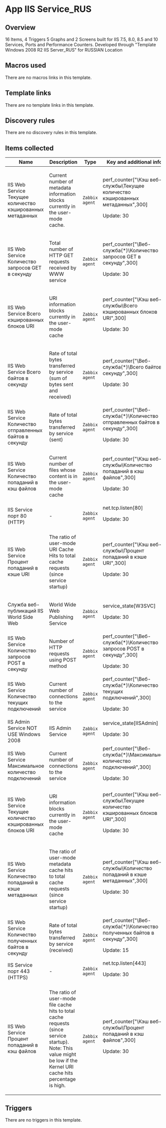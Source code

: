# App IIS Service_RUS

## Overview

16 Items, 4 Triggers 5 Graphs and 2 Screens built for IIS 7.5, 8.0, 8.5 and 10 Services, Ports and Performance Counters. Developed through "Template Windows 2008 R2 IIS Server\_RUS" for RUSSIAN Location



## Macros used

There are no macros links in this template.

## Template links

There are no template links in this template.

## Discovery rules

There are no discovery rules in this template.

## Items collected

|Name|Description|Type|Key and additional info|
|----|-----------|----|----|
|IIS Web Service Текущее количество кэшированных метаданных|<p>Current number of metadata information blocks currently in the user-mode cache.</p>|`Zabbix agent`|perf_counter["\Кэш веб-службы\Текущее количество кэшированных метаданных",300]<p>Update: 30</p>|
|IIS Web Service Количество запросов GET в секунду|<p>Total number of HTTP GET requests received by WWW service</p>|`Zabbix agent`|perf_counter["\Веб-служба(*)\Количество запросов GET в секунду",300]<p>Update: 30</p>|
|IIS Web Service Всего кэшированных блоков URI|<p>URI information blocks currently in the user-mode cache</p>|`Zabbix agent`|perf_counter["\Кэш веб-службы\Всего кэшированных блоков URI",300]<p>Update: 30</p>|
|IIS Web Service Всего байтов в секунду|<p>Rate of total bytes transferred by service (sum of bytes sent and received)</p>|`Zabbix agent`|perf_counter["\Веб-служба(*)\Всего байтов в секунду",300]<p>Update: 30</p>|
|IIS Web Service Количество отправленных байтов в секунду|<p>Rate of total bytes transferred by service (sent)</p>|`Zabbix agent`|perf_counter["\Веб-служба(*)\Количество отправленных байтов в секунду",300]<p>Update: 30</p>|
|IIS Web Service Количество попаданий в кэш файлов|<p>Current number of files whose content is in the user-mode cache</p>|`Zabbix agent`|perf_counter["\Кэш веб-службы\Количество попаданий в кэш файлов",300]<p>Update: 30</p>|
|IIS Service порт 80 (HTTP)|<p>-</p>|`Zabbix agent`|net.tcp.listen[80]<p>Update: 30</p>|
|IIS Web Service Процент попаданий в кэше URI|<p>The ratio of user-mode URI Cache Hits to total cache requests (since service startup)</p>|`Zabbix agent`|perf_counter["\Кэш веб-службы\Процент попаданий в кэше URI",300]<p>Update: 30</p>|
|Служба веб-публикаций IIS World Side Web|<p>World Wide Web Publishing Service</p>|`Zabbix agent`|service_state[W3SVC]<p>Update: 30</p>|
|IIS Web Service Количество запросов POST в секунду|<p>Number of HTTP requests using POST method</p>|`Zabbix agent`|perf_counter["\Веб-служба(*)\Количество запросов POST в секунду",300]<p>Update: 30</p>|
|IIS Web Service Количество текущих подключений|<p>Current number of connections to the service</p>|`Zabbix agent`|perf_counter["\Веб-служба(*)\Количество текущих подключений",300]<p>Update: 30</p>|
|IIS Admin Service NOT USE Windows 2008|<p>IIS Admin Service</p>|`Zabbix agent`|service_state[IISAdmin]<p>Update: 30</p>|
|IIS Web Service Максимальное количество подключений|<p>Current number of connections to the service</p>|`Zabbix agent`|perf_counter["\Веб-служба(*)\Максимальное количество подключений",300]<p>Update: 30</p>|
|IIS Web Service Текущее количество кэшированных блоков URI|<p>URI information blocks currently in the user-mode cache</p>|`Zabbix agent`|perf_counter["\Кэш веб-службы\Текущее количество кэшированных блоков URI",300]<p>Update: 30</p>|
|IIS Web Service Количество попаданий в кэше метаданных|<p>The ratio of user-mode metadata cache hits to total cache requests (since service startup)</p>|`Zabbix agent`|perf_counter["\Кэш веб-службы\Количество попаданий в кэше метаданных",300]<p>Update: 30</p>|
|IIS Web Service Количество полученных байтов в секунду|<p>Rate of total bytes transferred by service (received)</p>|`Zabbix agent`|perf_counter["\Веб-служба(*)\Количество полученных байтов в секунду",300]<p>Update: 15</p>|
|IIS Service порт 443 (HTTPS)|<p>-</p>|`Zabbix agent`|net.tcp.listen[443]<p>Update: 30</p>|
|IIS Web Service Процент попаданий в кэш файлов|<p>The ratio of user-mode file cache hits to total cache requests (since service startup). Note: This value might be low if the Kernel URI cache hits percentage is high.</p>|`Zabbix agent`|perf_counter["\Кэш веб-службы\Процент попаданий в кэш файлов",300]<p>Update: 30</p>|
## Triggers

There are no triggers in this template.

